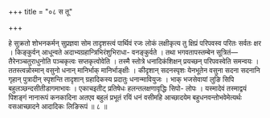 +++
title = "०८ स तू"

+++

हे सुक्रतो शोभनकर्मन् सुप्रज्ञवा सोम तादृशस्त्वं पार्थिवं रजः लोकं लक्षीकृत्य तु क्षिप्रं परिपवस्व परितः सर्वतः क्षर । किङ्कुर्वन् आधून्वते अदाभ्यग्रहान्त्रिभिरंशुभिराधा- वनङ्कुर्वते । तथा भगवतापस्तम्बेन सूत्रितं—तैरेनञ्चतुराधुनोति पञ्चकृत्वः सप्तकृत्वोवेति । तस्मै स्तोत्रे धनादिकंशिक्षन् प्रयच्छन् परिपवस्वेति समन्वयः । ततस्त्वन्नोस्मान् वसुनो धनान् मानिर्भाक् मानिर्भाङ्क्षीः । कीदृशान् सदनस्पृशः येनभूतेन वसुना सदना सदनानि गृहान् पुत्रादीन् स्पृशन्ति तादृशान् ग्रहादिकस्य प्रदातुः धनान्मावियुजः । भाक् भजसेवायां लुङि सिपि बहुलञ्छन्दसीतीडागमाभावः । एकाचइतीट् प्रतिषेधः हलन्तलक्षणावृद्धिः सिपो- लोपः । यस्मादेवं तस्माद्वयं पिशङ्गं नानारूपं कनकादिना अतएव बहुलं प्रभूतं रयिं धनं वसीमहि आच्छादयेम बहुधनवन्तोभवेमेत्यर्थः वसआच्छादने आदादिकः लिङिरूपं ॥ ८ ॥